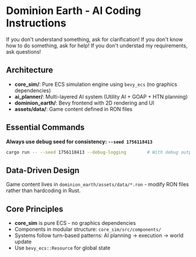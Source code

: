 # Dominion Earth - AI Coding Instructions

If you don't understand something, ask for clarification!
If you don't know how to do something, ask for help!
If you don't understad my requirements, ask questions!

## Architecture

- **core_sim/**: Pure ECS simulation engine using `bevy_ecs` (no graphics dependencies)
- **ai_planner/**: Multi-layered AI system (Utility AI + GOAP + HTN planning)
- **dominion_earth/**: Bevy frontend with 2D rendering and UI
- **assets/data/**: Game content defined in RON files

## Essential Commands

**Always use debug seed for consistency: `--seed 1756118413`**

```bash
cargo run -- --seed 1756118413 --debug-logging        # With debug output
```

## Data-Driven Design

Game content lives in `dominion_earth/assets/data/*.ron` - modify RON files rather than hardcoding in Rust.

## Core Principles

- **core_sim** is pure ECS - no graphics dependencies
- Components in modular structure: `core_sim/src/components/`
- Systems follow turn-based patterns: AI planning → execution → world update
- Use `bevy_ecs::Resource` for global state

